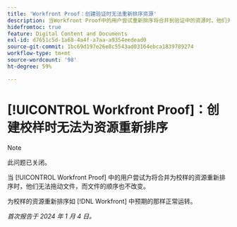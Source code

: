 ```yaml
---
title: 'Workfront Proof：创建验证时无法重新排序资源'
description: 当Workfront Proof中的用户尝试重新排序将合并到验证中的资源时，他们无法拖动文件，并且文件的顺序未更改。
hidefromtoc: true
feature: Digital Content and Documents
exl-id: d7651c5d-1a68-4a4f-a7aa-a9354eedead0
source-git-commit: 1bc69d197e26e8c5543ad03164ebca1839789274
workflow-type: tm+mt
source-wordcount: '98'
ht-degree: 59%

---
```


# [!UICONTROL Workfront Proof]：创建校样时无法为资源重新排序

>[!NOTE]
>
>此问题已关闭。

当 [!UICONTROL Workfront Proof] 中的用户尝试为将合并为校样的资源重新排序时，他们无法拖动文件，而文件的顺序也不改变。

为校样的资源重新排序如 [!DNL Workfront] 中预期的那样正常运转。

_首次报告于 2024 年 1 月 4 日。_
